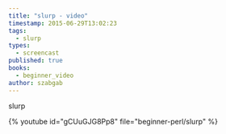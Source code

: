 ```yaml
---
title: "slurp - video"
timestamp: 2015-06-29T13:02:23
tags:
  - slurp
types:
  - screencast
published: true
books:
  - beginner_video
author: szabgab
---
```



slurp


{% youtube id="gCUuGJG8Pp8" file="beginner-perl/slurp" %}
